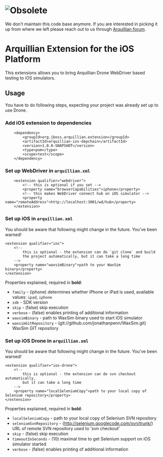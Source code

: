 # ![Obsolete](https://dummyimage.com/700x100/fff/f00&text=This%20Repository%20Is%20Obsolete!)

We don't maintain this code base anymore. If you are interested in picking it up from where we left please reach out to us through [Arquillian forum](http://discuss.arquillian.org/).

# Arquillian Extension for the iOS Platform

This extensions allows you to bring Arquillian Drone WebDriver based testing to iOS simulators.

## Usage


You have to do following steps, expecting your project was already set up to use Drone.

### Add iOS extension to dependencies

        <dependency>
            <groupId>org.jboss.arquillian.extension</groupId>
            <artifactId>arquillian-ios-depchain</artifactId>
            <version>1.0.0-SNAPSHOT</version>
            <type>pom</type>
            <scope>test</scope>
        </dependency>

### Set up WebDriver in `arquillian.xml`

        <extension qualifier="webdriver">
            <!-- this is optional if you set -->
            <property name="browserCapabilities">iphone</property>
            <!-- this makes WebDriver connect hub on iOS simulator -->
            <property name="remoteAddress">http://localhost:3001/wd/hub</property>
        </extension>

### Set up iOS in `arquillian.xml`

You should be aware that following might change in the future. You've been warned!

    <extension qualifier="ios">
        <!--
            this is optional - the extension can do `git clone` and build
            the project automatically, but it can take a long time
        -->
        <property name="waxsimBinary">path to your WaxSim binary</property>
    </extension>

Properties explained, required in **bold**:

* `family` - (iphone) determines whether iPhone or iPad is used, available values: `ipad`, `iphone`
* `sdk` - SDK version
* `skip` - (false) skip execution
* `verbose` - (false) enables printing of additional information
* `waxsimBinary` - path to WaxSim binary used to start iOS simulator
* `waxsimGitRepository` - (git://github.com/jonathanpenn/WaxSim.git) WaxSim GIT repository

### Set up iOS Drone in `arquillian.xml`

You should be aware that following might change in the future. You've been warned!

    <extension qualifier="ios-drone">
        <!--
            this is optional - the extension can do svn checkout automatically,
            but it can take a long time
        -->
        <property name="localSeleniumCopy">path to your local copy of Selenium repository</property>
    </extension>

Properties explained, required in **bold**:

* `localSeleniumCopy` - path to your local copy of Selenium SVN repository
* `seleniumSvnRepository` - (http://selenium.googlecode.com/svn/trunk/) URL of remote SVN repository used to 'svn checkout'
* `skip` - (false) skip execution
* `timeoutInSeconds` - (10) maximal time to get Selenium support on iOS simulator started
* `verbose` - (false) enables printing of additional information
